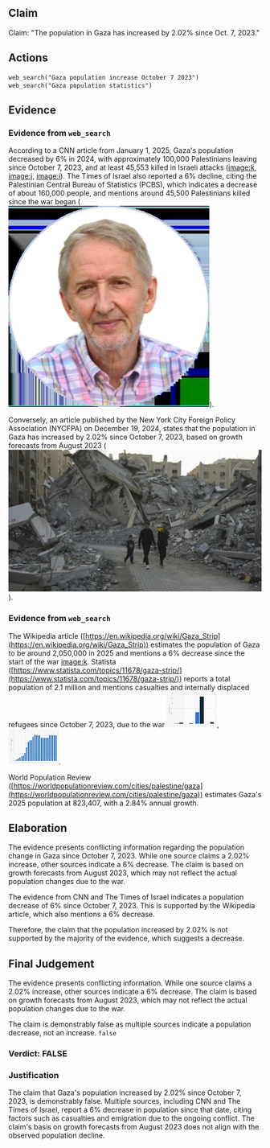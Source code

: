 ## Claim
Claim: "The population in Gaza has increased by 2.02% since Oct. 7, 2023."

## Actions
```
web_search("Gaza population increase October 7 2023")
web_search("Gaza population statistics")
```

## Evidence
### Evidence from `web_search`
According to a CNN article from January 1, 2025, Gaza's population decreased by 6% in 2024, with approximately 100,000 Palestinians leaving since October 7, 2023, and at least 45,553 killed in Israeli attacks (<image:k>, <image:j>, <image:i>). The Times of Israel also reported a 6% decline, citing the Palestinian Central Bureau of Statistics (PCBS), which indicates a decrease of about 160,000 people, and mentions around 45,500 Palestinians killed since the war began (![image 1646](media/2025-07-20_10-39-1753007954-541099.jpg)).

Conversely, an article published by the New York City Foreign Policy Association (NYCFPA) on December 19, 2024, states that the population in Gaza has increased by 2.02% since October 7, 2023, based on growth forecasts from August 2023 (![image 1632](media/2025-07-20_10-38-1753007935-200533.jpg)).


### Evidence from `web_search`
The Wikipedia article ([https://en.wikipedia.org/wiki/Gaza_Strip](https://en.wikipedia.org/wiki/Gaza_Strip)) estimates the population of Gaza to be around 2,050,000 in 2025 and mentions a 6% decrease since the start of the war <image:k>. Statista ([https://www.statista.com/topics/11678/gaza-strip/](https://www.statista.com/topics/11678/gaza-strip/)) reports a total population of 2.1 million and mentions casualties and internally displaced refugees since October 7, 2023, due to the war ![image 1704](media/2025-07-20_10-43-1753008184-512134.jpg), ![image 1705](media/2025-07-20_10-43-1753008184-681664.jpg).

World Population Review ([https://worldpopulationreview.com/cities/palestine/gaza](https://worldpopulationreview.com/cities/palestine/gaza)) estimates Gaza's 2025 population at 823,407, with a 2.84% annual growth.


## Elaboration
The evidence presents conflicting information regarding the population change in Gaza since October 7, 2023. While one source claims a 2.02% increase, other sources indicate a 6% decrease. The claim is based on growth forecasts from August 2023, which may not reflect the actual population changes due to the war.

The evidence from CNN and The Times of Israel indicates a population decrease of 6% since October 7, 2023. This is supported by the Wikipedia article, which also mentions a 6% decrease.

Therefore, the claim that the population increased by 2.02% is not supported by the majority of the evidence, which suggests a decrease.


## Final Judgement
The evidence presents conflicting information. While one source claims a 2.02% increase, other sources indicate a 6% decrease. The claim is based on growth forecasts from August 2023, which may not reflect the actual population changes due to the war.

The claim is demonstrably false as multiple sources indicate a population decrease, not an increase. `false`


### Verdict: FALSE

### Justification
The claim that Gaza's population increased by 2.02% since October 7, 2023, is demonstrably false. Multiple sources, including CNN and The Times of Israel, report a 6% decrease in population since that date, citing factors such as casualties and emigration due to the ongoing conflict. The claim's basis on growth forecasts from August 2023 does not align with the observed population decline.
